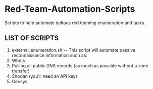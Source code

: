# Red-Team-Automation-Scripts
Scripts to help automate tedious red teaming enumeration and tasks.


LIST OF SCRIPTS
---

1. external_enumeration.sh
--
This script will automate passive reconnaissance information such as:
1. Whois
2. Pulling all public DNS records (as much as possible without a zone transfer)
3. Shodan (you'll need an API key)
4. Censys

